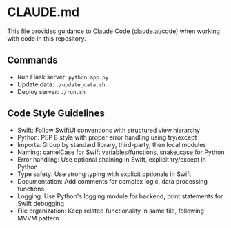 # CLAUDE.md

This file provides guidance to Claude Code (claude.ai/code) when working with code in this repository.

## Commands
- Run Flask server: `python app.py`
- Update data: `./update_data.sh` 
- Deploy server: `./run.sh`

## Code Style Guidelines
- Swift: Follow SwiftUI conventions with structured view hierarchy
- Python: PEP 8 style with proper error handling using try/except
- Imports: Group by standard library, third-party, then local modules
- Naming: camelCase for Swift variables/functions, snake_case for Python
- Error handling: Use optional chaining in Swift, explicit try/except in Python
- Type safety: Use strong typing with explicit optionals in Swift
- Documentation: Add comments for complex logic, data processing functions
- Logging: Use Python's logging module for backend, print statements for Swift debugging
- File organization: Keep related functionality in same file, following MVVM pattern